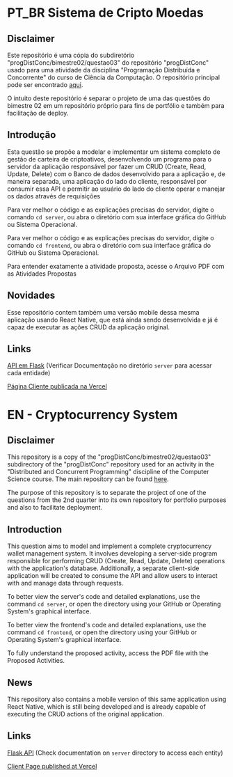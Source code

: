 # PT_BR Sistema de Cripto Moedas 

## Disclaimer

Este repositório é uma cópia do subdiretório "progDistConc/bimestre02/questao03" do repositório "progDistConc" usado para uma atividade da disciplina "Programação Distribuída e Concorrente" do curso de Ciência da Computação. O repositório principal pode ser encontrado [aqui](https://github.com/Andreprado20/progDistConc).

O intuito deste repositório é separar o projeto de uma das questões do bimestre 02 em um repositório próprio para fins de portfólio e também para facilitação de deploy.

## Introdução

Esta questão se propõe a modelar e implementar um sistema completo de gestão de carteira de criptoativos, desenvolvendo um programa para o servidor da aplicação responsável por fazer um CRUD (Create, Read, Update, Delete) com o Banco de dados desenvolvido para a aplicação e, de maneira separada, uma aplicação do lado do cliente, responsável por consumir essa API e permitir ao usuário do lado do cliente operar e manejar os dados através de requisições

Para ver melhor o código e as explicações precisas do servidor, digite o comando ```cd server```, ou abra o diretório com sua interface gráfica do GitHub ou Sistema Operacional.

Para ver melhor o código e as explicações precisas do servidor, digite o comando ```cd frontend```, ou abra o diretório com sua interface gráfica do GitHub ou Sistema Operacional.

Para entender exatamente a atividade proposta, acesse o Arquivo PDF com as Atividades Propostas

## Novidades

Esse repositório contem também uma versão mobile dessa mesma aplicação usando React Native, que está ainda sendo desenvolvida e já é capaz de executar as ações CRUD da aplicação original.

## Links

[API em Flask](https://crypto-system-backend-kappa.vercel.app/api/usuarios) (Verificar Documentação no diretório `server` para acessar cada entidade)

[Página Cliente publicada na Vercel](https://crypto-system-frontend-eta.vercel.app/)

# EN - Cryptocurrency System

## Disclaimer

This repository is a copy of the "progDistConc/bimestre02/questao03" subdirectory of the "progDistConc" repository used for an activity in the "Distributed and Concurrent Programming" discipline of the Computer Science course. The main repository can be found [here](https://github.com/Andreprado20/progDistConc).

The purpose of this repository is to separate the project of one of the questions from the 2nd quarter into its own repository for portfolio purposes and also to facilitate deployment.

## Introduction

This question aims to model and implement a complete cryptocurrency wallet management system. It involves developing a server-side program responsible for performing CRUD (Create, Read, Update, Delete) operations with the application's database. Additionally, a separate client-side application will be created to consume the API and allow users to interact with and manage data through requests.

To better view the server's code and detailed explanations, use the command `cd server`, or open the directory using your GitHub or Operating System's graphical interface.

To better view the frontend's code and detailed explanations, use the command `cd frontend`, or open the directory using your GitHub or Operating System's graphical interface.

To fully understand the proposed activity, access the PDF file with the Proposed Activities.

## News

This repository also contains a mobile version of this same application using React Native, which is still being developed and is already capable of executing the CRUD actions of the original application.

## Links

[Flask API](https://crypto-system-backend-kappa.vercel.app/api/usuarios) (Check documentation on `server` directory to access each entity)

[Client Page published at Vercel](https://crypto-system-frontend-eta.vercel.app/)

